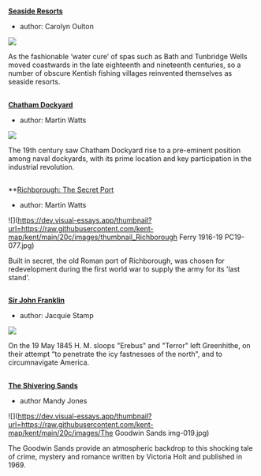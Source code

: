<param ve-config 
       title="Seascapes"
       banner="20c/images/OasthousesMJC.jpg"
       layout="index">

#

##
**[Seaside Resorts](/19c/19c-seaside)**

- author: Carolyn Oulton

![](https://dev.visual-essays.app/thumbnail?url=https://raw.githubusercontent.com/kent-map/kent/main/19c/images/Margatefromtheparade.jpg)

As the fashionable ‘water cure’ of spas such as Bath and Tunbridge Wells moved coastwards in the late eighteenth and nineteenth centuries, so a number of obscure Kentish fishing villages reinvented themselves as seaside resorts. 
##
**[Chatham Dockyard](/19c/19c-chatham-dockyard)**

- author: Martin Watts

![](https://dev.visual-essays.app/thumbnail?url=https://raw.githubusercontent.com/kent-map/kent/main/19c/images/The_Medway_Chatham_England-LCCN2002711859.jpg)

The 19th century saw Chatham Dockyard rise to a pre-eminent position among naval dockyards, with its prime location and key participation in the industrial revolution.

##
**[Richborough: The Secret Port](/20c/20c-richborough)

- author: Martin Watts

![](https://dev.visual-essays.app/thumbnail?url=https://raw.githubusercontent.com/kent-map/kent/main/20c/images/thumbnail_Richborough Ferry 1916-19 PC19-077.jpg)

Built in secret, the old Roman port of Richborough, was chosen for redevelopment during the first world war to supply the army for its 'last stand'.

##
**[Sir John Franklin](/19c/19c-franklin-biography)**

- author: Jacquie Stamp

![](https://dev.visual-essays.app/thumbnail?url=https://raw.githubusercontent.com/kent-map/kent/main/19c/images/erebus.jpg)

On the 19 May 1845 H. M. sloops "Erebus" and "Terror" left Greenhithe, on their attempt “to penetrate the icy fastnesses of the north", and to circumnavigate America.

##
**[The Shivering Sands](/20c/20c-holt-biography/)**

- author Mandy Jones

![](https://dev.visual-essays.app/thumbnail?url=https://raw.githubusercontent.com/kent-map/kent/main/20c/images/The Goodwin Sands img-019.jpg)

The Goodwin Sands provide an atmospheric backdrop to this shocking tale of crime, mystery and romance written by Victoria Holt and published in 1969.
